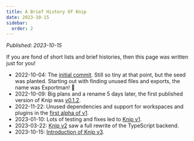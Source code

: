 ```yaml
---
title: A Brief History Of Knip
date: 2023-10-15
sidebar:
  order: 2
---
```


_Published: 2023-10-15_

If you are fond of short lists and brief histories, then this page was written
just for you!

- 2022-10-04: The [initial commit][1]. Still so tiny at that point, but the seed
  was planted. Starting out with finding unused files and exports, the name was
  Exportman! 🦸
- 2022-10-09: Big plans and a rename 5 days later, the first published version
  of Knip was [v0.1.2][2].
- 2022-11-22: Unused dependencies and support for workspaces and plugins in the
  [first alpha of v1][3].
- 2023-01-10: Lots of testing and fixes led to [Knip v1][4].
- 2023-03-22: [Knip v2][5] saw a full rewrite of the TypeScript backend.
- 2023-10-15: [Introduction of Knip v3][6].

[1]:
  https://github.com/webpro/knip/commit/9589dfe22608da7d89f2613383da6db5826226d2
[2]: https://github.com/webpro/knip/tree/0.1.2
[3]: https://github.com/webpro/knip/releases/tag/1.0.0-alpha.0
[4]: https://github.com/webpro/knip/tree/1.0.0
[5]: https://github.com/webpro/knip/issues/73
[6]: ./knip-v3.mdx
